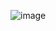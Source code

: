 ![image](https://user-images.githubusercontent.com/11780795/152404987-5ec5e5ce-b1fa-4a92-a2e8-81806c99b5dd.png)
